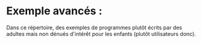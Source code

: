 Exemple avancés :
=================

Dans ce répertoire, des exemples de programmes plutôt écrits par des adultes mais non dénués d'intérêt pour les enfants (plutôt utilisateurs donc).

